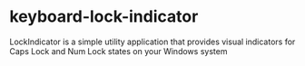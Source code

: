 # keyboard-lock-indicator
LockIndicator is a simple utility application that provides visual indicators for Caps Lock and Num Lock states on your Windows system
